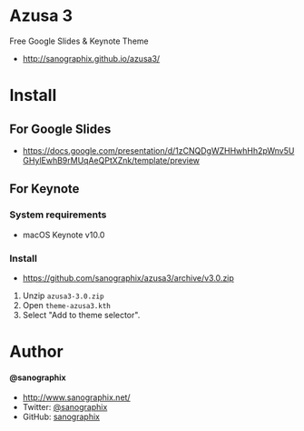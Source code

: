 Azusa 3
=============

Free Google Slides & Keynote Theme

- <http://sanographix.github.io/azusa3/>

# Install

## For Google Slides

- <https://docs.google.com/presentation/d/1zCNQDgWZHHwhHh2pWnv5UGHylEwhB9rMUqAeQPtXZnk/template/preview>

## For Keynote

### System requirements

- macOS Keynote v10.0

### Install

- <https://github.com/sanographix/azusa3/archive/v3.0.zip>

1. Unzip `azusa3-3.0.zip`
2. Open `theme-azusa3.kth`
3. Select "Add to theme selector".

# Author

#### @sanographix

* <http://www.sanographix.net/>
* Twitter: [@sanographix](https://twitter.com/sanographix)
* GitHub: [sanographix](https://github.com/sanographix)
